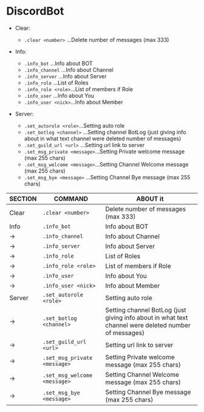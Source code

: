 # DiscordBot

* Clear:
   * `.clear <number>`           ...Delete number of messages (max 333)

* Info:
   * `.info_bot`        ...Info about BOT
   * `.info_channel`    ...Info about Channel
   * `.info_server`    ...Info about Server
   * `.info_role`       ...List of Roles
   * `.info_role <role>`...List of members if Role
   * `.info_user`      ...Info about You
   * `.info_user <nick>`...Info about Member


* Server:
   * `.set_autorole <role>`...Setting auto role
   * `.set_botlog <channel>`     ...Setting channel BotLog (just giving info about in what text channel were deleted number of messages)
   * `.set_guild_url <url>`  ...Setting url link to server
   * `.set_msg_private <message>`...Setting Private welcome message (max 255 chars)
   * `.set_msg_welcome <message>`...Setting Channel Welcome message (max 255 chars)
   * `.set_msg_bye <message>`    ...Setting Channel Bye message (max 255 chars)

SECTION | COMMAND | ABOUT it
------------ | ------------- | -------------
Clear | `.clear <number>` | Delete number of messages (max 333)
Info | `.info_bot` | Info about BOT
-> | `.info_channel` | Info about Channel
-> | `.info_server` | Info about Server
-> | `.info_role` | List of Roles
-> | `.info_role <role>` | List of members if Role
-> | `.info_user` | Info about You
-> | `.info_user <nick>` | Info about Member
Server | `.set_autorole <role>` | Setting auto role
-> | `.set_botlog <channel>` | Setting channel BotLog (just giving info about in what text channel were deleted number of messages)
-> | `.set_guild_url <url>` | Setting url link to server
-> | `.set_msg_private <message>` | Setting Private welcome message (max 255 chars)
-> | `.set_msg_welcome <message>` | Setting Channel Welcome message (max 255 chars)
-> | `.set_msg_bye <message>` | Setting Channel Bye message (max 255 chars)
